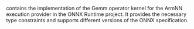 contains the implementation of the Gemm operator kernel for the ArmNN execution provider in the ONNX Runtime project. It provides the necessary type constraints and supports different versions of the ONNX specification.